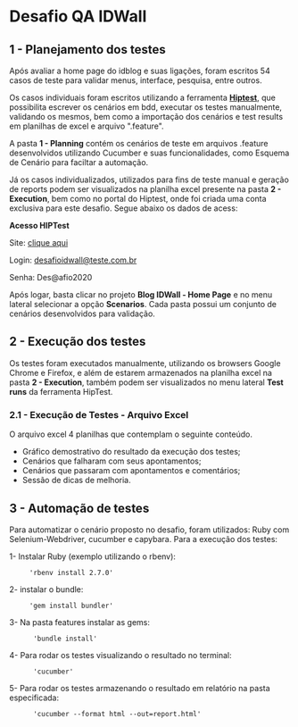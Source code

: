 # Desafio QA IDWall

## 1 - Planejamento dos testes
  Após avaliar a home page do idblog e suas ligações, foram escritos 54 casos de teste para validar menus, interface, pesquisa, entre outros. 
  
  Os casos individuais foram escritos utilizando a ferramenta **[Hiptest](https://studio.cucumber.io/users/sign_in)**, que possibilita escrever os cenários em bdd, executar os testes manualmente, validando os mesmos, bem como a importação dos cenários e test results em planilhas de excel e arquivo ".feature". 
  
  A pasta **1 - Planning** contém os cenários de teste em arquivos .feature desenvolvidos utilizando Cucumber e suas funcionalidades, como Esquema de Cenário para faciltar a automação. 
  
  Já os casos individualizados, utilizados para fins de teste manual e geração de reports podem ser visualizados na planilha excel presente na pasta **2 - Execution**, bem como no portal do Hiptest, onde foi criada uma conta exclusiva para este desafio. Segue abaixo os dados de acess:

 **Acesso HIPTest**
 
 Site: [clique aqui](https://studio.cucumber.io/users/sign_in)
 
 Login: desafioidwall@teste.com.br
 
 Senha: Des@afio2020
              
Após logar, basta clicar no projeto **Blog IDWall - Home Page** e no menu lateral selecionar a opção **Scenarios**. Cada pasta possui um conjunto de cenários desenvolvidos para validação. 


## 2 - Execução dos testes
  Os testes foram executados manualmente, utilizando os browsers Google Chrome e Firefox, e além de estarem armazenados na planilha excel na pasta **2 - Execution**, também podem ser visualizados no menu lateral **Test runs** da ferramenta HipTest.

   ### 2.1 - Execução de Testes - Arquivo Excel
   O arquivo excel 4 planilhas que contemplam o seguinte conteúdo. 
   
   - Gráfico demostrativo do resultado da execução dos testes;
   - Cenários que falharam com seus apontamentos;
   - Cenários que passaram com apontamentos e comentários;
   - Sessão de dicas de melhoria. 
   

## 3 - Automação de testes
  Para automatizar o cenário proposto no desafio, foram utilizados: Ruby com Selenium-Webdriver, cucumber e capybara. 
  Para a execução dos testes: 
  
  1- Instalar Ruby (exemplo utilizando o rbenv):
        
         'rbenv install 2.7.0'
      
  2- instalar o bundle: 
         
         'gem install bundler'
         
  3- Na pasta features instalar as gems:
          
          'bundle install'
          
  4- Para rodar os testes visualizando o resultado no terminal:
  
          'cucumber' 
          
  5- Para rodar os testes armazenando o resultado em relatório na pasta especificada: 
  
          'cucumber --format html --out=report.html' 
